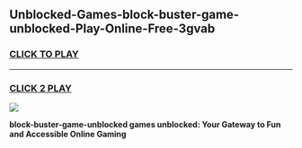 
## Unblocked-Games-block-buster-game-unblocked-Play-Online-Free-3gvab
<h3>
<a href="https://premium76.site?title=block-buster-game-unblocked&ref=26A">CLICK TO PLAY</a></h3>
<hr>

<h3>
<a href="https://premium76.site?title=block-buster-game-unblocked&ref=26A">CLICK 2 PLAY</a>
  
</h3>

<a href="https://premium76.site?title=block-buster-game-unblocked&ref=26A"><img src="https://clearcache.store/games.png"></a>


**block-buster-game-unblocked games unblocked: Your Gateway to Fun and Accessible Online Gaming**
